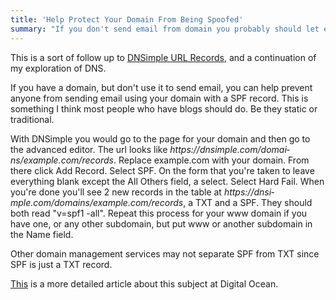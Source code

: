```yaml
---
title: 'Help Protect Your Domain From Being Spoofed'
summary: "If you don't send email from domain you probably should let everyone know with a SPF record."
---
```

This is a sort of follow up to [DNSimple URL Records](/posts/dnsimple-url-records/), and a continuation of my exploration of DNS.

If you have a domain, but don't use it to send email, you can help prevent anyone from sending email using your domain with a SPF record. This is something I think most people who have blogs should do. Be they static or traditional.

With DNSimple you would go to the page for your domain and then go to the advanced editor. The url looks like _https://dnsi&shy;mple.com/domai&shy;ns/exampl&shy;e.com/records_. Replace example.com with your domain. From there click Add Record. Select SPF. On the form that you're taken to leave everything blank except the All Others field, a select. Select Hard Fail. When you're done you'll see 2 new records in the table at _https://dnsi&shy;mple.com/domai&shy;ns/exampl&shy;e.com/records_, a TXT and a SPF. They should both read "v=spf1 -all". Repeat this process for your www domain if you have one, or any other subdomain, but put www or another subdomain in the Name field.

Other domain management services may not separate SPF from TXT since SPF is just a TXT record.

[This][digital_ocean] is a more detailed article about this subject at Digital Ocean.

[digital_ocean]: https://www.digitalocean.com/community/articles/how-to-use-an-spf-record-to-prevent-spoofing-improve-e-mail-reliability
